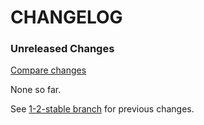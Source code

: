 # CHANGELOG

### Unreleased Changes

[Compare changes](https://github.com/codevise/pageflow-text-page/compare/1-2-stable...master)

None so far.

See
[1-2-stable branch](https://github.com/codevise/pageflow-text-page/blob/1-2-stable/CHANGELOG.md)
for previous changes.
